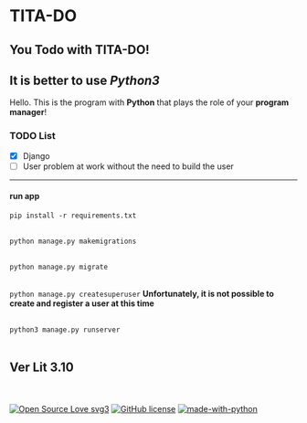# TITA-DO 

## You Todo with TITA-DO!
## It is better to use *Python3*

Hello. This is the program with **Python** that plays the role of your **program manager**!


### TODO List

- [x]  Django
- [ ] User problem at work without the need to build the user
----------------------

#### run app
`pip install -r requirements.txt`
<br></br>

`python manage.py makemigrations`
<br></br>

`python manage.py migrate`
<br></br>

`python manage.py createsuperuser`
__Unfortunately, it is not possible to create and register a user at this time__
<br></br>

`python3 manage.py runserver`
<br></br>

##   Ver Lit 3.10

<br></br>
[![Open Source Love svg3](https://badges.frapsoft.com/os/v3/open-source.svg?v=103)](https://github.com/ellerbrock/open-source-badges/)
[![GitHub license](https://img.shields.io/github/license/Naereen/badges.svg)](https://github.com/KomeilParseh/TITA-DO/blob/main/LICENSE)
[![made-with-python](https://img.shields.io/badge/Made%20with-Python-1f425f.svg)](https://www.python.org/)
